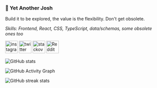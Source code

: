 ### 👋 Yet Another Josh
Build it to be explored, the value is the flexibility. Don't get obsolete.

_Skills: Frontend, React, CSS, TypeScript, data/schemas, some obsolete ones too_

[<img src='https://cdn.jsdelivr.net/npm/simple-icons@3.0.1/icons/instagram.svg' alt='instagram' height='40'>](https://www.instagram.com/d0ublej0sh/)  [<img src='https://cdn.jsdelivr.net/npm/simple-icons@3.0.1/icons/twitter.svg' alt='twitter' height='40'>](https://twitter.com/doublejosh)  [<img src='https://cdn.jsdelivr.net/npm/simple-icons@3.0.1/icons/stackoverflow.svg' alt='stackoverflow' height='40'>](https://stackoverflow.com/users/doublejosh)  [<img src='https://cdn.jsdelivr.net/npm/simple-icons@3.0.1/icons/reddit.svg' alt='Reddit' height='40'>](https://www.reddit.com/user/doublejosh)  

![GitHub stats](https://github-readme-stats.vercel.app/api?username=doublejosh&show_icons=true&count_private=true)  

![GitHub Activity Graph](https://activity-graph.herokuapp.com/graph?username=doublejosh)  

![GitHub streak stats](https://github-readme-streak-stats.herokuapp.com/?user=doublejosh)  
